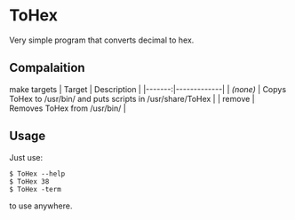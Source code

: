 # ToHex

Very simple program that converts decimal to hex.

## Compalaition

make targets
| Target | Description |
|-------:|-------------|
| _(none)_ | Copys ToHex to /usr/bin/ and puts scripts in /usr/share/ToHex |
| remove | Removes ToHex from /usr/bin/ |

## Usage

Just use:
```
$ ToHex --help
$ ToHex 38
$ ToHex -term
```
to use anywhere.
